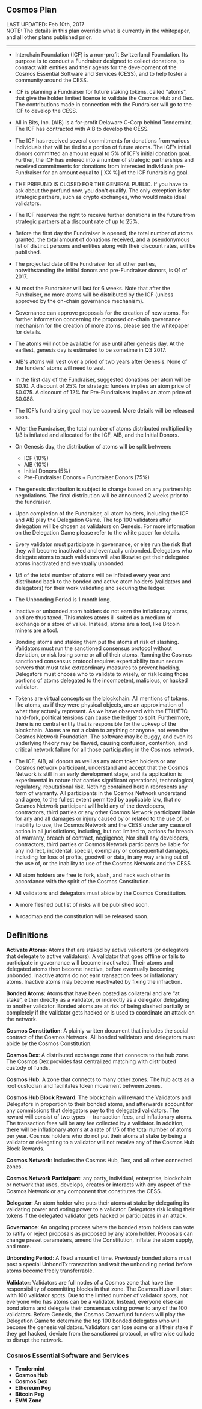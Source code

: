 Cosmos Plan
-----------

LAST UPDATED: Feb 10th, 2017<br/>
NOTE: The details in this plan override what is currently in the whitepaper,
and all other plans published prior.

<hr />

* Interchain Foundation (ICF) is a non-profit Switzerland Foundation. Its purpose is
  to conduct a Fundraiser designed to collect donations, to contract with
  entities and their agents for the development of the Cosmos Essential
  Software and Services (CESS), and to help foster a community around the CESS.

* ICF is planning a Fundraiser for future staking tokens, called "atoms", that
  give the holder limited license to validate the Cosmos Hub and Dex. The
  contributions made in connection with the Fundraiser will go to the ICF to
  develop the CESS.

* All in Bits, Inc. (AIB) is a for-profit Delaware C-Corp behind Tendermint.
  The ICF has contracted with AIB to develop the CESS.

* The ICF has received several commitments for donations from various
  individuals that will be tied to a portion of future atoms.  The ICF’s initial
  donors committed an amount equal to 5% of ICF’s initial donation goal. Further,
  the ICF has entered into a number of strategic partnerships and received
  commitments for donations from interested individuals pre-Fundraiser for an
  amount equal to [ XX %] of the ICF fundraising goal. 

* THE PREFUND IS CLOSED FOR THE GENERAL PUBLIC. If you have to ask about the
  prefund now, you don't qualify. The only exception is for strategic partners,
  such as crypto exchanges, who would make ideal validators.

* The ICF reserves the right to receive further donations in the future from
  strategic partners at a discount rate of up to 25%.

* Before the first day the Fundraiser is opened, the total number of atoms
  granted, the total amount of donations received, and a pseudonymous list of
  distinct persons and entities along with their discount rates, will be
  published.

* The projected date of the Fundraiser for all other parties, notwithstanding
  the initial donors and pre-Fundraiser donors, is Q1 of 2017.

* At most the Fundraiser will last for 6 weeks. Note that after the Fundraiser,
  no more atoms will be distributed by the ICF (unless approved by the on-chain
  governance mechanism).

* Governance can approve proposals for the creation of new atoms. For further
  information concerning the proposed on-chain governance mechanism for the
  creation of more atoms, please see the whitepaper for details.

* The atoms will not be available for use until after genesis day. At the
  earliest, genesis day is estimated to be sometime in Q3 2017.

* AIB's atoms will vest over a priod of two years after Genesis.  None of the
  funders' atoms will need to vest.

* In the first day of the Fundraiser, suggested donations per atom will be
  $0.10. A discount of 25% for strategic funders implies an atom price of
  $0.075. A discount of 12% for Pre-Fundraisers implies an atom price of
  $0.088.

* The ICF’s fundraising goal may be capped. More details will be
  released soon.

* After the Fundraiser, the total number of atoms distributed multiplied by 1/3
  is inflated and allocated for the ICF, AIB, and the Initial Donors.

* On Genesis day, the distribution of atoms will be split between:
  * ICF (10%)
  * AIB (10%)
  * Initial Donors (5%)
  * Pre-Fundraiser Donors + Fundraiser Donors (75%)

* The genesis distribution is subject to change based on any partnership
  negotiations.  The final distribution will be announced 2 weeks prior to the
  fundraiser.

* Upon completion of the Fundraiser, all atom holders, including the ICF and
  AIB play the Delegation Game. The top 100 validators after delegation will be
  chosen as validators on Genesis. For more information on the Delegation Game
  please refer to the white paper for details.

* Every validator must participate in governance, or else run the risk that
  they will become inactivated and eventually unbonded.  Delegators who
  delegate atoms to such validators will also likewise get their delegated
  atoms inactivated and eventually unbonded. 

* 1/5 of the total number of atoms will be inflated every year and distributed
  back to the bonded and active atom holders (validators and delegators) for
  their work validating and securing the ledger.

* The Unbonding Period is 1 month long.

* Inactive or unbonded atom holders do not earn the inflationary atoms, and are
  thus taxed. This makes atoms ill-suited as a medium of exchange or a store of
  value. Instead, atoms are a tool, like Bitcoin miners are a tool. 

* Bonding atoms and staking them put the atoms at risk of slashing. Validators
  must run the sanctioned consensus protocol without deviation, or risk losing
  some or all of their atoms. Running the Cosmos sanctioned consensus protocol
  requires expert ability to run secure servers that must take extraordinary
  measures to prevent hacking. Delegators must choose who to validate to
  wisely, or risk losing those portions of atoms delegated to the incompetent,
  malicious, or hacked validator.

* Tokens are virtual concepts on the blockchain. All mentions of tokens, like
  atoms, as if they were physical objects, are an approximation of what they
  actually represent.  As we have observed with the ETH/ETC hard-fork,
  political tensions can cause the ledger to split. Furthermore, there is no
  central entity that is responsible for the upkeep of the blockchain. Atoms
  are not a claim to anything or anyone, not even the Cosmos Network Foundation. The
  software may be buggy, and even its underlying theory may be flawed, causing
  confusion, contention, and critical network failure for all those
  participating in the Cosmos network.

* The ICF, AIB, all donors as well as any atom token holders or any Cosmos
  network participant, understand and accept that the Cosmos Network is still
  in an early development stage, and its application is experimental in nature
  that carries significant operational, technological, regulatory, reputational
  risk.  Nothing contained herein represents any form of warranty.  All
  participants in the Cosmos Network understand and agree, to the fullest
  extent permitted by applicable law, that no Cosmos Network participant will
  hold any of the developers, contractors, third parties or any other Cosmos
  Network participant liable for any and all damages or injury caused by or
  related to the use of, or inability to use, the Cosmos Network and the CESS
  under any cause of action in all jurisdictions, including, but not limited
  to, actions for breach of warranty, breach of contract, negligence, Nor shall
  any developers, contractors, third parties or Cosmos Network participants be
  liable for any indirect, incidental, special, exemplary or consequential
  damages, including for loss of profits, goodwill or data, in any way arising
  out of the use of, or the inability to use of the Cosmos Network and the CESS

* All atom holders are free to fork, slash, and hack each other in accordance
  with the spirit of the Cosmos Constitution.

* All validators and delegators must abide by the Cosmos Constitution.

* A more fleshed out list of risks will be published soon.

* A roadmap and the constitution will be released soon.

## Definitions

**Activate Atoms**: Atoms that are staked by active validators (or delegators
that delegate to active validators).  A validator that goes offline or fails to
participate in governance will become inactivated.  Their atoms and delegated
atoms then become inactive, before eventually becoming unbonded.  Inactive
atoms do not earn transaction fees or inflationary atoms.  Inactive atoms may
become reactivated by fixing the infraction.

**Bonded Atoms**: Atoms that have been posted as collateral and are “at stake”,
either directly as a validator, or indirectly as a delegator delegating to
another validator.  Bonded atoms are at risk of being slashed partially or
completely if the validator gets hacked or is used to coordinate an attack on
the network.

**Cosmos Constitution**: A plainly written document that includes the social
contract of the Cosmos Network. All bonded validators and delegators must abide
by the Cosmos Constitution.

**Cosmos Dex**: A distributed exchange zone that connects to the hub zone. The
Cosmos Dex provides fast centralized matching with distributed custody of
funds.

**Cosmos Hub**: A zone that connects to many other zones. The hub acts as a
root custodian and facilitates token movement between zones.

**Cosmos Hub Block Reward**: The blockchain will reward the Validators and
Delegators in proportion to their bonded atoms, and afterwards account for any
commissions that delegators pay to the delegated validators. The reward will
consist of two types -- transaction fees, and inflationary atoms. The
transaction fees will be any fee collected by a validator. In addition, there
will be inflationary atoms at a rate of 1/5 of the total number of atoms per
year. Cosmos holders who do not put their atoms at stake by being a validator
or delegating to a validator will not receive any of the Cosmos Hub Block
Rewards.

**Cosmos Network**: Includes the Cosmos Hub, Dex, and all other connected
zones.

**Cosmos Network Participant**: any party, individual, enterprise, blockchain
or network that uses, develops, creates or interacts with any aspect of the
Cosmos Network or any component that constitutes the CESS.  

**Delegator**: An atom holder who puts their atoms at stake by delegating its
validating power and voting power to a validator.  Delegators risk losing their
tokens if the delegated validator gets hacked or participates in an attack.

**Governance**: An ongoing process where the bonded atom holders can vote to
ratify or reject proposals as proposed by any atom holder. Proposals can change
preset parameters, amend the Constitution, inflate the atom supply, and more.

**Unbonding Period**: A fixed amount of time.  Previously bonded atoms must
post a special UnbondTx transaction and wait the unbonding period before atoms
become freely transferrable.

**Validator**: Validators are full nodes of a Cosmos zone that have the
responsibility of committing blocks in that zone. The Cosmos Hub will start
with 100 validator spots. Due to the limited number of validator spots, not
everyone who has atoms can be a validator. Instead, everyone else can bond
atoms and delegate their consensus voting power to any of the 100 validators.
Before Genesis, the Cosmos Crowdfund funders will play the Delegation Game to
determine the top 100 bonded delegates who will become the genesis validators.
Validators can lose some or all their stake if they get hacked, deviate from
the sanctioned protocol, or otherwise collude to disrupt the network.

### Cosmos Essential Software and Services

* **Tendermint**
* **Cosmos Hub**
* **Cosmos Dex**
* **Ethereum Peg**
* **Bitcoin Peg**
* **EVM Zone**
